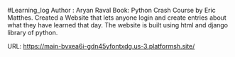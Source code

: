 #Learning_log
Author : Aryan Raval
Book: Python Crash Course by Eric Matthes.
Created a Website that lets anyone login and create entries about what they have learned that day. 
The website is built using html and django library of python.

URL:
https://main-bvxea6i-gdn45yfontxdg.us-3.platformsh.site/
